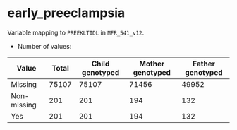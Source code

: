 # early_preeclampsia
Variable mapping to `PREEKLTIDL` in `MFR_541_v12`.
- Number of values:

| Value | Total | Child genotyped | Mother genotyped | Father genotyped |
| ----- | ----- | --------------- | ---------------- | ---------------- |
| Missing | 75107 | 75107 | 71456 | 49952 |
| Non-missing | 201 | 201 | 194 | 132 |
| Yes | 201 | 201 | 194 |132 |



